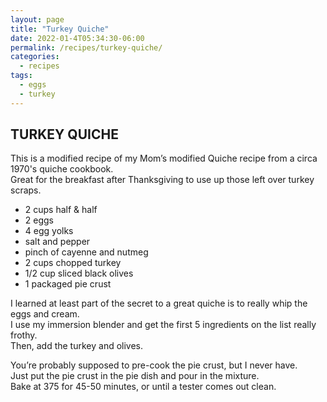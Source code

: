 ```yaml
---
layout: page
title: "Turkey Quiche"
date: 2022-01-4T05:34:30-06:00
permalink: /recipes/turkey-quiche/
categories:
  - recipes
tags:
  - eggs
  - turkey
---
```

## TURKEY QUICHE
This is a modified recipe of my Mom’s modified Quiche recipe from a circa 1970's quiche cookbook.  
Great for the breakfast after Thanksgiving to use up those left over turkey scraps.

- 2 cups half & half
- 2 eggs
- 4 egg yolks
- salt and pepper
- pinch of cayenne and nutmeg
- 2 cups chopped turkey
- 1/2 cup sliced black olives
- 1 packaged pie crust

I learned at least part of the secret to a great quiche is to really whip the eggs and cream.  
I use my immersion blender and get the first 5 ingredients on the list really frothy.  
Then, add the turkey and olives.

You’re probably supposed to pre-cook the pie crust, but I never have.  
Just put the pie crust in the pie dish and pour in the mixture.  
Bake at 375 for 45-50 minutes, or until a tester comes out clean.
